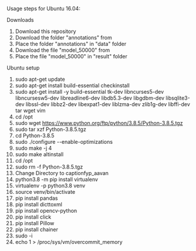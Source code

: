 Usage steps for Ubuntu 16.04:

Downloads
1. Download this repository
2. Download the folder "annotations" from 
3. Place the folder "annotations" in "data" folder
4. Download the file "model_50000" from
5. Place the file "model_50000" in "result" folder

Ubuntu setup
1. sudo apt-get update
2. sudo apt-get install build-essential checkinstall
3. sudo apt-get install -y build-essential tk-dev libncurses5-dev libncursesw5-dev libreadline6-dev libdb5.3-dev libgdbm-dev libsqlite3-dev libssl-dev libbz2-dev libexpat1-dev liblzma-dev zlib1g-dev libffi-dev tar wget vim
4. cd /opt
5. sudo wget https://www.python.org/ftp/python/3.8.5/Python-3.8.5.tgz
6. sudo tar xzf Python-3.8.5.tgz
7. cd Python-3.8.5
8. sudo ./configure --enable-optimizations
9. sudo make -j 4
10. sudo make altinstall
11. cd /opt
12. sudo rm -f Python-3.8.5.tgz
13. Change Directory to captionfyp_aavan
14. python3.8 -m pip install virtualenv
15. virtualenv -p python3.8 venv
16. source venv/bin/activate
17. pip install pandas
18. pip install dicttoxml
19. pip install opencv-python
20. pip install click
21. pip install Pillow
22. pip install chainer
23. sudo -i
24. echo 1 > /proc/sys/vm/overcommit_memory
